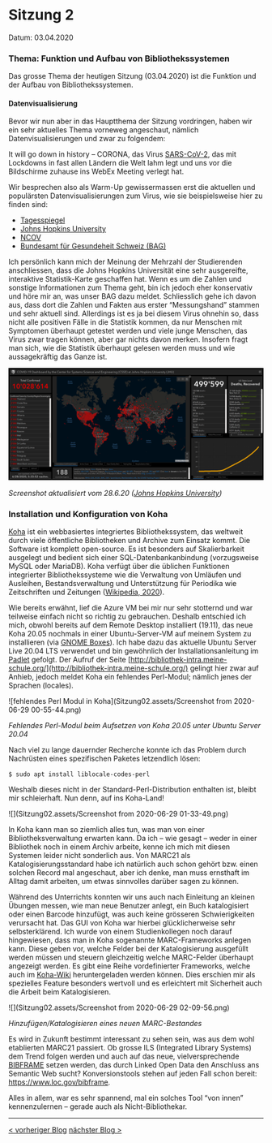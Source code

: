 # Sitzung 2

Datum: 03.04.2020

### Thema: Funktion und Aufbau von Bibliothekssystemen

Das grosse Thema der heutigen Sitzung (03.04.2020) ist die Funktion und der Aufbau von Bibliothekssystemen. 

#### Datenvisualisierung

Bevor wir nun aber in das Hauptthema der Sitzung vordringen, haben wir ein sehr aktuelles Thema vorneweg angeschaut, nämlich Datenvisualisierungen und zwar zu folgendem: 

It will go down in history – CORONA, das Virus [SARS-CoV-2](https://de.wikipedia.org/wiki/SARS-CoV-2), das mit Lockdowns in fast allen Ländern die Welt lahm legt und uns vor die Bildschirme zuhause ins WebEx Meeting verlegt hat.

Wir besprechen also als Warm-Up gewissermassen erst die aktuellen und populärsten Datenvisualisierungen zum Virus, wie sie beispielsweise hier zu finden sind:

- [Tagesspiegel](https://interaktiv.tagesspiegel.de/lab/die-globale-verbreitung-des-coronavirus-im-zeitverlauf/)
- [Johns Hopkins University](https://coronavirus.jhu.edu/map.html)
- [NCOV](https://ncov2019.live/data)
- [Bundesamt für Gesundeheit Schweiz (BAG)](https://covid-19-schweiz.bagapps.ch/de-1.html)

Ich persönlich kann mich der Meinung der Mehrzahl der Studierenden anschliessen, dass die Johns Hopkins Universität eine sehr ausgereifte, interaktive Statistik-Karte geschaffen hat. Wenn es um die Zahlen und sonstige Informationen zum Thema geht, bin ich jedoch eher konservativ und höre mir an, was unser BAG dazu meldet. Schliesslich gehe ich davon aus, dass dort die Zahlen und Fakten aus erster “Messungshand” stammen und sehr aktuell sind. Allerdings ist es ja bei diesem Virus ohnehin so, dass nicht alle positiven Fälle in die Statistik kommen, da nur Menschen mit Symptomen überhaupt getestet werden und viele junge Menschen, das Virus zwar tragen können, aber gar nichts davon merken. Insofern fragt man sich, wie die Statistik überhaupt gelesen werden muss und wie aussagekräftig das Ganze ist.

![](Sitzung02.assets/corona-28-6.png)

*Screenshot aktualisiert vom 28.6.20 ([Johns Hopkins University](https://coronavirus.jhu.edu/map.html))*



### Installation und Konfiguration von Koha

[Koha](https://koha-community.org/) ist ein webbasiertes integriertes Bibliothekssystem, das weltweit durch viele öffentliche Bibliotheken und Archive zum Einsatz kommt. Die Software ist komplett open-source. Es ist besonders auf Skalierbarkeit ausgelegt und bedient sich einer SQL-Datenbankanbindung (vorzugsweise MySQL oder MariaDB). Koha verfügt über die üblichen Funktionen integrierter Bibliothekssysteme wie die Verwaltung von Umläufen und Ausleihen,  Bestandsverwaltung und Unterstützung für Periodika wie Zeitschriften und Zeitungen ([Wikipedia, 2020](https://de.wikipedia.org/wiki/Koha_(Bibliothekssoftware))). 

Wie bereits erwähnt, lief die Azure VM bei mir nur sehr stotternd und war teilweise einfach nicht so richtig zu gebrauchen. Deshalb entschied ich mich, obwohl bereits auf dem Remote Desktop installiert (19.11), das neue Koha 20.05 nochmals in einer Ubuntu-Server-VM auf meinem System zu installieren (via [GNOME Boxes](https://covid-19-schweiz.bagapps.ch/de-1.html)). Ich habe dazu das aktuelle Ubuntu Server Live 20.04 LTS verwendet und bin gewöhnlich der Installationsanleitung im [Padlet](https://pad.gwdg.de/Pc0xEV7zSh2wBKLFvjgAow?both#Installation-und-Konfiguration-von-Koha) gefolgt. Der Aufruf der Seite [http://bibliothek-intra.meine-schule.org/](http://bibliothek-intra.meine-schule.org/) gelingt hier zwar auf Anhieb, jedoch meldet Koha ein fehlendes Perl-Modul; nämlich jenes der Sprachen (locales). 

![fehlendes Perl Modul in Koha](Sitzung02.assets/Screenshot from 2020-06-29 00-55-44.png)

*Fehlendes Perl-Modul beim Aufsetzen von Koha 20.05 unter Ubuntu Server 20.04*

Nach viel zu lange dauernder Recherche konnte ich das Problem durch Nachrüsten eines spezifischen Paketes letzendlich lösen:

```
$ sudo apt install liblocale-codes-perl
```

Weshalb dieses nicht in der Standard-Perl-Distribution enthalten ist, bleibt mir schleierhaft. Nun denn, auf ins Koha-Land!

![](Sitzung02.assets/Screenshot from 2020-06-29 01-33-49.png)

In Koha kann man so ziemlich alles tun, was man von einer Bibliotheksverwaltung erwarten kann. Da ich – wie gesagt – weder in einer Bibliothek noch in einem Archiv arbeite, kenne ich mich mit diesen Systemen leider nicht sonderlich aus. Von MARC21 als Katalogisierungsstandard habe ich natürlich auch schon gehört bzw. einen solchen Record mal angeschaut, aber ich denke, man muss ernsthaft im Alltag damit arbeiten, um etwas sinnvolles darüber sagen zu können. 

Während des Unterrichts konnten wir uns auch nach Einleitung an kleinen Übungen messen, wie man neue Benutzer anlegt, ein Buch katalogisiert oder einen Barcode hinzufügt, was auch keine grösseren Schwierigkeiten verursacht hat. Das GUI von Koha war hierbei glücklicherweise sehr selbsterklärend. Ich wurde von einem Studienkollegen noch darauf hingewiesen, dass man in Koha sogenannte MARC-Frameworks anlegen kann. Diese geben vor, welche Felder bei der Katalogisierung ausgefüllt werden müssen und steuern gleichzeitig welche MARC-Felder überhaupt angezeigt werden. Es gibt eine Reihe vordefinierter Frameworks, welche auch im [Koha-Wiki](https://wiki.koha-community.org/wiki/MARC_frameworks) heruntergeladen werden können. Dies erschien mir als spezielles Feature besonders wertvoll und es erleichtert mit Sicherheit auch die Arbeit beim Katalogisieren. 

![](Sitzung02.assets/Screenshot from 2020-06-29 02-09-56.png)

*Hinzufügen/Katalogisieren eines neuen MARC-Bestandes*

Es wird in Zukunft bestimmt interessant zu sehen sein, was aus dem wohl etablierten MARC21 passiert. Ob grosse ILS (Integrated Library Systems) dem Trend folgen werden und auch auf das neue, vielversprechende [BIBFRAME](https://www.loc.gov/bibframe/) setzen werden, das durch Linked Open Data den Anschluss ans Semantic Web sucht? Konversionstools stehen auf jeden Fall schon bereit: https://www.loc.gov/bibframe.

Alles in allem, war es sehr spannend, mal ein solches Tool “von innen” kennenzulernen – gerade auch als Nicht-Bibliothekar. 

------
<div class="site-nav">
<a href="./Sitzung01.html">< vorheriger Blog</a>
<a href="./Sitzung03.html">nächster Blog ></a>
</div>